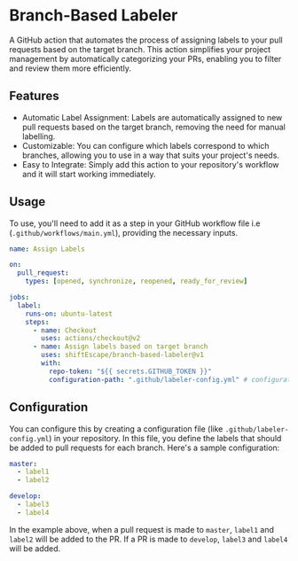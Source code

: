 # Branch-Based Labeler

A GitHub action that automates the process of assigning labels to your pull requests based on the target branch. This action simplifies your project management by automatically categorizing your PRs, enabling you to filter and review them more efficiently.

## Features

- Automatic Label Assignment: Labels are automatically assigned to new pull requests based on the target branch, removing the need for manual labelling.
- Customizable: You can configure which labels correspond to which branches, allowing you to use in a way that suits your project's needs.
- Easy to Integrate: Simply add this action to your repository's workflow and it will start working immediately.

## Usage

To use, you'll need to add it as a step in your GitHub workflow file i.e (`.github/workflows/main.yml`), providing the necessary inputs.

```yaml
name: Assign Labels

on:
  pull_request:
    types: [opened, synchronize, reopened, ready_for_review]

jobs:
  label:
    runs-on: ubuntu-latest
    steps:
      - name: Checkout
        uses: actions/checkout@v2
      - name: Assign labels based on target branch
        uses: shiftEscape/branch-based-labeler@v1
        with:
          repo-token: "${{ secrets.GITHUB_TOKEN }}"
          configuration-path: ".github/labeler-config.yml" # configuration file
```

## Configuration

You can configure this by creating a configuration file (like `.github/labeler-config.yml`) in your repository. In this file, you define the labels that should be added to pull requests for each branch. Here's a sample configuration:

```yaml
master:
  - label1
  - label2

develop:
  - label3
  - label4
```

In the example above, when a pull request is made to `master`, `label1` and `label2` will be added to the PR. If a PR is made to `develop`, `label3` and `label4` will be added.
